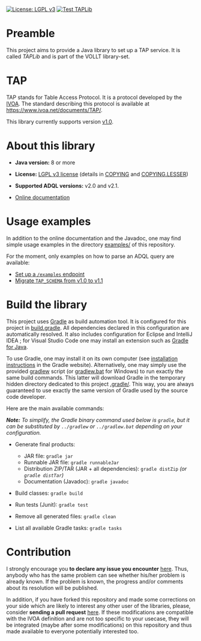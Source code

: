 [![License: LGPL v3](https://img.shields.io/badge/License-LGPL_v3-blue.svg)](https://www.gnu.org/licenses/lgpl-3.0)
[![Test TAPLib](https://github.com/gmantele/vollt/actions/workflows/taplib.yml/badge.svg)](https://github.com/gmantele/vollt/actions/workflows/taplib.yml)

# Preamble

This project aims to provide a Java library to set up a TAP service. It is
called _TAPLib_ and is part of the VOLLT library-set.

# TAP

TAP stands for Table Access Protocol. It is a protocol developed by
the [IVOA](http://www.ivoa.net/ "International Virtual Observatory Alliance").
The standard describing this protocol is available at
<https://www.ivoa.net/documents/TAP/>.

This library currently supports version
[v1.0](https://www.ivoa.net/documents/TAP/20100327/).

# About this library

- **Java version:** 8 or more
- **License:** [LGPL v3 license](https://www.gnu.org/licenses/lgpl-3.0)
  (details in [COPYING](COPYING) and [COPYING.LESSER](COPYING.LESSER))


- **Supported ADQL versions:** v2.0 and v2.1.
- [Online documentation](http://cdsportal.u-strasbg.fr/taptuto/)

# Usage examples

In addition to the online documentation and the Javadoc, one may find simple
usage examples in the directory [examples/](examples) of this repository.

For the moment, only examples on how to parse an ADQL query are available:

- [Set up a `/examples` endpoint](examples/examples_endpoint)
- [Migrate `TAP_SCHEMA` from v1.0 to v1.1](examples/tap_schema)

# Build the library

This project uses [Gradle](https://gradle.org/) as build automation tool. It
is configured for this project in [build.gradle](build.gradle). All dependencies
declared in this configuration are automatically resolved. It also includes
configuration for Eclipse and IntelliJ IDEA ; for Visual Studio Code one may
install an extension such as [Gradle for Java](https://marketplace.visualstudio.com/items?itemName=vscjava.vscode-gradle).

To use Gradle, one may install it on its own computer (see
[installation instructions](https://gradle.org/install/) in the Gradle website).
Alternatively, one may simply use the provided [gradlew](../gradlew) script
(or [gradlew.bat](../gradlew.bat) for Windows) to run exactly the same build
commands. This latter will download Gradle in the temporary hidden directory
dedicated to this project [.gradle/](../.gradle). This way, you are always
guaranteed to use exactly the same version of Gradle used by the source code
developer.

Here are the main available commands:

_**Note:** To simplify, the Gradle binary command used below is `gradle`, but it
can be substituted by `../gradlew` or `../gradlew.bat` depending on your
configuration._

- Generate final products:
  - JAR file: `gradle jar`
  - Runnable JAR file: `gradle runnableJar`
  - Distribution ZIP/TAR (JAR + all dependencies): `gradle distZip`
    _(or `gradle distTar`)_
  - Documentation (Javadoc): `gradle javadoc`

- Build classes: `gradle build`

- Run tests (Junit): `gradle test`

- Remove all generated files: `gradle clean`

- List all available Gradle tasks: `gradle tasks`

# Contribution

I strongly encourage you **to declare any issue you encounter**
[here](https://github.com/gmantele/taplib/issues). Thus, anybody who has the
same problem can see whether his/her problem is already known. If the problem is
known, the progress and/or comments about its resolution will be published.

In addition, if you have forked this repository and made some corrections on
your side which are likely to interest any other user of the libraries, please,
consider **sending a pull request**
[here](https://github.com/gmantele/taplib/pulls). If these modifications are
compatible with the IVOA definition and are not too specific to your usecase,
they will be integrated (maybe after some modifications) on this repository and
thus made available to everyone potentially interested too.